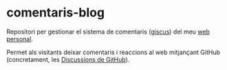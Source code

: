 # comentaris-blog
Repositori per gestionar el sistema de comentaris ([giscus](https://giscus.app/ca)) del meu [web personal](https://victorpalomares.cat).

Permet als visitants deixar comentaris i reaccions al web mitjançant GitHub (concretament, les [Discussions de GitHub](https://docs.github.com/es/discussions)).
